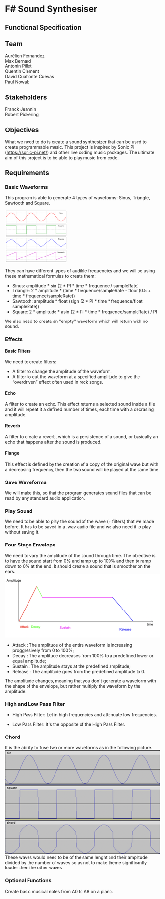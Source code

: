 # F# Sound Synthesiser

## Functional Specification

## Team
Aurélien Fernandez <br>
Max Bernard <br>
Antonin Pillet <br>
Quentin Clément <br>
David Cuahonte Cuevas <br>
Paul Nowak <br>

## Stakeholders
Franck Jeannin <br>
Robert Pickering <br>

## Objectives

What we need to do is create a sound synthesizer that can be used to create programmable music.
This project is inspired by Sonic Pi (https://sonic-pi.net/) and other live coding music packages. The ultimate aim of this project is to be able to play music from code.

## Requirements

### Basic Waveforms

This program is able to generate 4 types of waveforms: Sinus, Triangle, Sawtooth and Square. 

<img src="../images/Waveforms.png" alt="Waves" width="40%" height="40%"/>


They can have different types of audible frequencies and we will be using these mathematical formulas to create them:<br>
- Sinus: amplitude * sin (2 * PI * time * frequence / sampleRate)
- Triangle: 2 * amplitude * (time * frequence/sampleRate - floor (0.5 + time * frequence/sampleRate))
- Sawtooth: amplitude * float (sign (2 * PI * time * frequence/float sampleRate))
- Square: 2 * amplitude * asin (2 * PI * time * frequence/sampleRate) / PI

We also need to create an "empty" waveform which will return with no sound.

### Effects

#### Basic Filters

We need to create filters:<br>
- A filter to change the amplitude of the waveform.
- A filter to cut the waveform at a specified amplitude to give the “overdriven” effect often used in rock songs.

#### Echo

A filter to create an echo. This effect returns a selected sound inside a file and it will repeat it a defined number of times, each time with a decrasing amplitude.

#### Reverb

A filter to create a reverb, which is a persistence of a sound, or basically an echo that happens after the sound is produced.

#### Flange

This effect is defined by the creation of a copy of the original wave but with a decreasing frequency, then the two sound will be played at the same time.

### Save Waveforms

We will make this, so that the program generates sound files that can be read by any standard audio application. 

### Play Sound

We need to be able to play the sound of the wave (+ filters) that we made before. It has to be saved in a .wav audio file and we also need it to play without saving it.

### Four Stage Envelope

We need to vary the amplitude of the sound through time. The objective is to have the sound start from 0% and ramp up to 100% and then to ramp down to 0% at the end. It should create a sound that is smoother on the ears. <br>
![ADSR](../images/ADSR.png)<br>
  - Attack : The amplitude of the entire waveform is increasing proggresively from 0 to 100%;
  - Decay : The amplitude decreases from 100% to a predefined lower or equal amplitude;
  - Sustain : The amplitude stays at the predefined amplitude;
  - Release : The amplitude goes from the predefined amplitude to 0.

The amplitude changes, meaning that you don't generate a waveform with the shape of the envelope, but rather multiply the waveform by the amplitude.

### High and Low Pass Filter

- High Pass Filter: Let in high frequencies and attenuate low frequencies.

- Low Pass Filter: It's the opposite of the High Pass Filter.

### Chord

It is the ability to fuse two or more waveforms as in the following picture.<br>
![chord](../images/chord.png)<br>
These waves would need to be of the same lenght and their amplitude divided by the number of waves so as not to make theme significantly louder then the other waves


### Optional Functions

Create basic musical notes from A0 to A8 on a piano.
